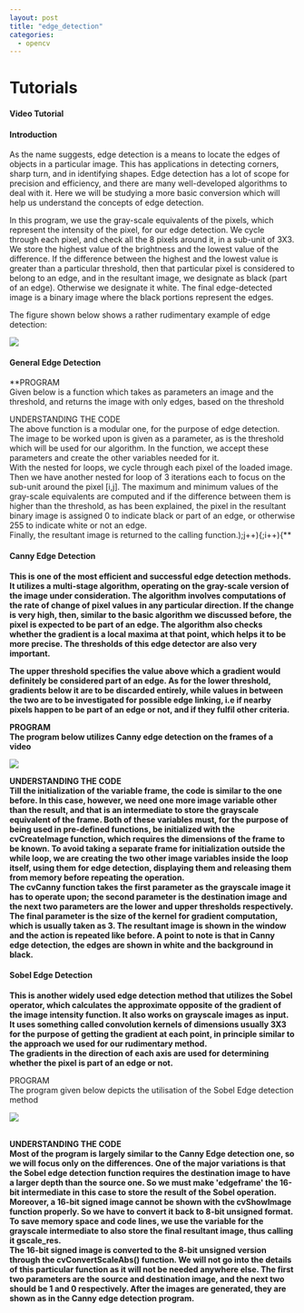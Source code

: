 ```yaml
---
layout: post
title: "edge_detection"
categories:
  - opencv
---
```

# Tutorials

#### Video Tutorial

#### Introduction

As the name suggests, edge detection is a means to locate the edges of objects in a particular image. This has applications in detecting corners, sharp turn, and in identifying shapes. Edge detection has a lot of scope for precision and efficiency, and there are many well-developed algorithms to deal with it. Here we will be studying a more basic conversion which will help us understand the concepts of edge detection.

In this program, we use the gray-scale equivalents of the pixels, which represent the intensity of the pixel, for our edge detection. We cycle through each pixel, and check all the 8 pixels around it, in a sub-unit of 3X3. We store the highest value of the brightness and the lowest value of the difference. If the difference between the highest and the lowest value is greater than a particular threshold, then that particular pixel is considered to belong to an edge, and in the resultant image, we designate as black (part of an edge). Otherwise we designate it white. The final edge-detected image is a binary image where the black portions represent the edges.

The figure shown below shows a rather rudimentary example of edge detection:

**![][1]**

#### General Edge Detection

**PROGRAM  
Given below is a function which takes as parameters an image and the threshold, and returns the image with only edges, based on the threshold  
  
UNDERSTANDING THE CODE  
The above function is a modular one, for the purpose of edge detection. The image to be worked upon is given as a parameter, as is the threshold which will be used for our algorithm. In the function, we accept these parameters and create the other variables needed for it.  
With the nested for loops, we cycle through each pixel of the loaded image. Then we have another nested for loop of 3 iterations each to focus on the sub-unit around the pixel [i,j]. The maximum and minimum values of the gray-scale equivalents are computed and if the difference between them is higher than the threshold, as has been explained, the pixel in the resultant binary image is assigned 0 to indicate black or part of an edge, or otherwise 255 to indicate white or not an edge.  
Finally, the resultant image is returned to the calling function.);j++){;i++){**

#### Canny Edge Detection

**This is one of the most efficient and successful edge detection methods. It utilizes a multi-stage algorithm, operating on the gray-scale version of the image under consideration. The algorithm involves computations of the rate of change of pixel values in any particular direction. If the change is very high, then, similar to the basic algorithm we discussed before, the pixel is expected to be part of an edge. The algorithm also checks whether the gradient is a local maxima at that point, which helps it to be more precise. The thresholds of this edge detector are also very important.**

**The upper threshold specifies the value above which a gradient would definitely be considered part of an edge. As for the lower threshold, gradients below it are to be discarded entirely, while values in between the two are to be investigated for possible edge linking, i.e if nearby pixels happen to be part of an edge or not, and if they fulfil other criteria.**

**PROGRAM  
The program below utilizes Canny edge detection on the frames of a video**

  
**![][2]**

**UNDERSTANDING THE CODE  
Till the initialization of the variable frame, the code is similar to the one before. In this case, however, we need one more image variable other than the result, and that is an intermediate to store the grayscale equivalent of the frame. Both of these variables must, for the purpose of being used in pre-defined functions, be initialized with the cvCreateImage function, which requires the dimensions of the frame to be known. To avoid taking a separate frame for initialization outside the while loop, we are creating the two other image variables inside the loop itself, using them for edge detection, displaying them and releasing them from memory before repeating the operation.  
The cvCanny function takes the first parameter as the grayscale image it has to operate upon; the second parameter is the destination image and the next two parameters are the lower and upper thresholds respectively. The final parameter is the size of the kernel for gradient computation, which is usually taken as 3. The resultant image is shown in the window and the action is repeated like before. A point to note is that in Canny edge detection, the edges are shown in white and the background in black.**

#### Sobel Edge Detection

**This is another widely used edge detection method that utilizes the Sobel operator, which calculates the approximate opposite of the gradient of the image intensity function. It also works on grayscale images as input. It uses something called convolution kernels of dimensions usually 3X3 for the purpose of getting the gradient at each point, in principle similar to the approach we used for our rudimentary method.  
The gradients in the direction of each axis are used for determining whether the pixel is part of an edge or not.**

PROGRAM  
The program given below depicts the utilisation of the Sobel Edge detection method

**![][3]**  
 

  
**UNDERSTANDING THE CODE  
Most of the program is largely similar to the Canny Edge detection one, so we will focus only on the differences. One of the major variations is that the Sobel edge detection function requires the destination image to have a larger depth than the source one. So we must make 'edgeframe' the 16-bit intermediate in this case to store the result of the Sobel operation. Moreover, a 16-bit signed image cannot be shown with the cvShowImage function properly. So we have to convert it back to 8-bit unsigned format. To save memory space and code lines, we use the variable for the grayscale intermediate to also store the final resultant image, thus calling it gscale_res.  
The 16-bit signed image is converted to the 8-bit unsigned version through the cvConvertScaleAbs() function. We will not go into the details of this particular function as it will not be needed anywhere else. The first two parameters are the source and destination image, and the next two should be 1 and 0 respectively. After the images are generated, they are shown as in the Canny edge detection program.**

[1]: https://lh3.googleusercontent.com/fhWLv6zrRpACJFF20DaXAqaI-VdBJHhDqF-W8MDsAKQA_gPc9l86w8PILPSZu57WSiqjn5jn9ZwRstHV71W50WYOxCeK_yuT_qzTtTalIbXlM0-2pAY
[2]: https://lh5.googleusercontent.com/h0nIiOA0PIMZ31nXxqsowFqmP5I1LkuDOde9hcIdaXatn-pIJS5UEyYOu3lMEXfwb42mL67rWdbllUGx70l9qpEVi68NKMraNQTfFQZOh80SXFg6wv0
[3]: https://lh6.googleusercontent.com/EcA-RQzHk0VOhVd-JTwV5_T5Ss_fseNZ-nbE8vwTav9PjVaEdyeHOISP-qEb_h5vobin2-qFEznJ6O_i8JYTXeVlLRH7wuQQn6DESiGtPc5y0US4Dt8
